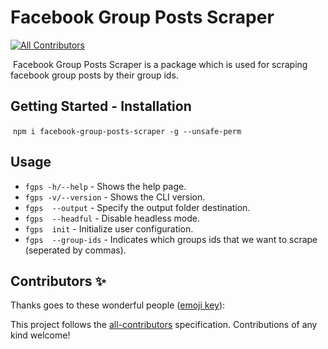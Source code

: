 # Facebook Group Posts Scraper 
<!-- ALL-CONTRIBUTORS-BADGE:START - Do not remove or modify this section -->
[![All Contributors](https://img.shields.io/badge/all_contributors-0-orange.svg?style=flat-square)](#contributors-)
<!-- ALL-CONTRIBUTORS-BADGE:END -->
​​
Facebook Group Posts Scraper is a package which is used for scraping facebook group posts by their group ids.
​
## Getting Started - Installation
​
`npm i facebook-group-posts-scraper -g --unsafe-perm`
​
## Usage
 
- `fgps -h/--help`     - Shows the help page.
- `fgps -v/--version`  - Shows the CLI version.
- `fgps  --output`     - Specify the output folder destination.
- `fgps  --headful`    - Disable headless mode.
- `fgps  init`         - Initialize user configuration.
- `fgps  --group-ids`  - Indicates which groups ids that we want to scrape (seperated by commas).

## Contributors ✨

Thanks goes to these wonderful people ([emoji key](https://allcontributors.org/docs/en/emoji-key)):

<!-- ALL-CONTRIBUTORS-LIST:START - Do not remove or modify this section -->
<!-- prettier-ignore-start -->
<!-- markdownlint-disable -->
<!-- markdownlint-restore -->
<!-- prettier-ignore-end -->
<!-- ALL-CONTRIBUTORS-LIST:END -->

This project follows the [all-contributors](https://github.com/all-contributors/all-contributors) specification. Contributions of any kind welcome!